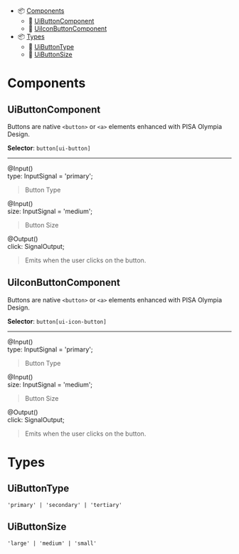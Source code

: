 - 📦 [Components](#components)
  - 📂 [UiButtonComponent](#UiButtonComponent)
  - 📂 [UiIconButtonComponent](#UiIconButtonComponent)
- 📦 [Types](#types)
  - 📂 [UiButtonType](#UiButtonType)
  - 📂 [UiButtonSize](#UiButtonSize)

# Components

## UiButtonComponent

Buttons are native `<button>` or `<a>` elements enhanced with PISA Olympia Design.

**Selector**: `button[ui-button]`

---

@Input()\
type: InputSignal<UiButtonType> = 'primary';
> Button Type

@Input()\
size: InputSignal<UiButtonSize> = 'medium';
> Button Size

@Output()\
click: SignalOutput<MouseEvent>;
> Emits when the user clicks on the button.

## UiIconButtonComponent

Buttons are native `<button>` or `<a>` elements enhanced with PISA Olympia Design.

**Selector**: `button[ui-icon-button]`

---

@Input()\
type: InputSignal<UiButtonType> = 'primary';
> Button Type

@Input()\
size: InputSignal<UiButtonSize> = 'medium';
> Button Size

@Output()\
click: SignalOutput<MouseEvent>;
> Emits when the user clicks on the button.

# Types

## UiButtonType

`'primary' | 'secondary' | 'tertiary'`

## UiButtonSize

`'large' | 'medium' | 'small'`
